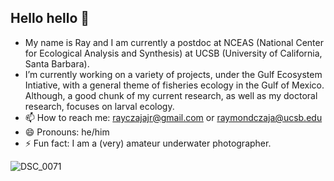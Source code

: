 ## Hello hello 👋

- My name is Ray and I am currently a postdoc at NCEAS (National Center for Ecological Analysis and Synthesis) at UCSB (University of California, Santa Barbara).
- I’m currently working on a variety of projects, under the Gulf Ecosystem Intiative, with a general theme of fisheries ecology in the Gulf of Mexico. Although, a good chunk of my current research, as well as my doctoral research, focuses on larval ecology.
- 📫 How to reach me: rayczajajr@gmail.com or raymondczaja@ucsb.edu
- 😄 Pronouns: he/him
- ⚡ Fun fact: I am a (very) amateur underwater photographer.

![DSC_0071](https://github.com/RayCzajaJr/RayCzajaJr/assets/121678954/fb563b72-85ad-4e1b-93f9-40a8dc56f1a1)

